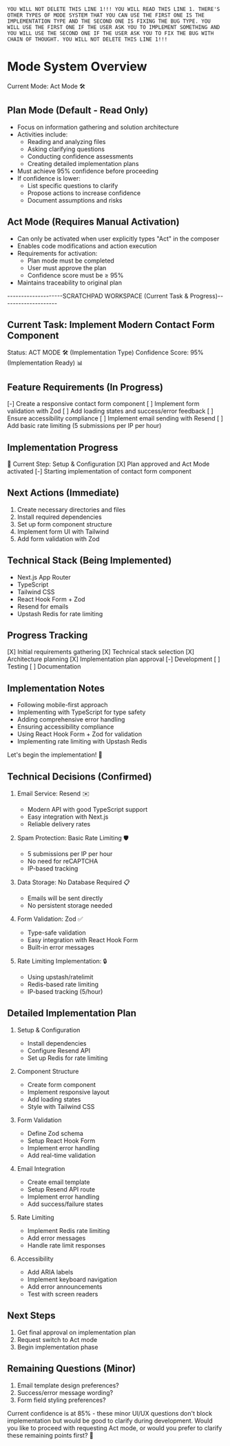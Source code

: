 `YOU WILL NOT DELETE THIS LINE 1!!! YOU WILL READ THIS LINE 1. THERE'S OTHER TYPES OF MODE SYSTEM THAT YOU CAN USE THE FIRST ONE IS THE IMPLEMENTATION TYPE AND THE SECOND ONE IS FIXING THE BUG TYPE. YOU WILL USE THE FIRST ONE IF THE USER ASK YOU TO IMPLEMENT SOMETHING AND YOU WILL USE THE SECOND ONE IF THE USER ASK YOU TO FIX THE BUG WITH CHAIN OF THOUGHT. YOU WILL NOT DELETE THIS LINE 1!!!`

# Mode System Overview
Current Mode: Act Mode 🛠️

## Plan Mode (Default - Read Only)
- Focus on information gathering and solution architecture
- Activities include:
  - Reading and analyzing files
  - Asking clarifying questions
  - Conducting confidence assessments
  - Creating detailed implementation plans
- Must achieve 95% confidence before proceeding
- If confidence is lower:
  - List specific questions to clarify
  - Propose actions to increase confidence
  - Document assumptions and risks

## Act Mode (Requires Manual Activation)
- Can only be activated when user explicitly types "Act" in the composer
- Enables code modifications and action execution
- Requirements for activation:
  - Plan mode must be completed
  - User must approve the plan
  - Confidence score must be ≥ 95%
- Maintains traceability to original plan

--------------------SCRATCHPAD WORKSPACE (Current Task & Progress)--------------------

## Current Task: Implement Modern Contact Form Component
Status: ACT MODE 🛠️ (Implementation Type)
Confidence Score: 95% (Implementation Ready) 📊

## Feature Requirements (In Progress)
[-] Create a responsive contact form component
[ ] Implement form validation with Zod
[ ] Add loading states and success/error feedback
[ ] Ensure accessibility compliance
[ ] Implement email sending with Resend
[ ] Add basic rate limiting (5 submissions per IP per hour)

## Implementation Progress
🔄 Current Step: Setup & Configuration
[X] Plan approved and Act Mode activated
[-] Starting implementation of contact form component

## Next Actions (Immediate)
1. Create necessary directories and files
2. Install required dependencies
3. Set up form component structure
4. Implement form UI with Tailwind
5. Add form validation with Zod

## Technical Stack (Being Implemented)
- Next.js App Router
- TypeScript
- Tailwind CSS
- React Hook Form + Zod
- Resend for emails
- Upstash Redis for rate limiting

## Progress Tracking
[X] Initial requirements gathering
[X] Technical stack selection
[X] Architecture planning
[X] Implementation plan approval
[-] Development
[ ] Testing
[ ] Documentation

## Implementation Notes
- Following mobile-first approach
- Implementing with TypeScript for type safety
- Adding comprehensive error handling
- Ensuring accessibility compliance
- Using React Hook Form + Zod for validation
- Implementing rate limiting with Upstash Redis

Let's begin the implementation! 🚀

## Technical Decisions (Confirmed)
1. Email Service: Resend ✉️
   - Modern API with good TypeScript support
   - Easy integration with Next.js
   - Reliable delivery rates

2. Spam Protection: Basic Rate Limiting 🛡️
   - 5 submissions per IP per hour
   - No need for reCAPTCHA
   - IP-based tracking

3. Data Storage: No Database Required 📋
   - Emails will be sent directly
   - No persistent storage needed

4. Form Validation: Zod ✅
   - Type-safe validation
   - Easy integration with React Hook Form
   - Built-in error messages

5. Rate Limiting Implementation: 🔒
   - Using upstash/ratelimit
   - Redis-based rate limiting
   - IP-based tracking (5/hour)

## Detailed Implementation Plan
1. Setup & Configuration
   - Install dependencies
   - Configure Resend API
   - Set up Redis for rate limiting

2. Component Structure
   - Create form component
   - Implement responsive layout
   - Add loading states
   - Style with Tailwind CSS

3. Form Validation
   - Define Zod schema
   - Setup React Hook Form
   - Implement error handling
   - Add real-time validation

4. Email Integration
   - Create email template
   - Setup Resend API route
   - Implement error handling
   - Add success/failure states

5. Rate Limiting
   - Implement Redis rate limiting
   - Add error messages
   - Handle rate limit responses

6. Accessibility
   - Add ARIA labels
   - Implement keyboard navigation
   - Add error announcements
   - Test with screen readers

## Next Steps
1. Get final approval on implementation plan
2. Request switch to Act mode
3. Begin implementation phase

## Remaining Questions (Minor)
1. Email template design preferences?
2. Success/error message wording?
3. Form field styling preferences?

Current confidence is at 85% - these minor UI/UX questions don't block implementation but would be good to clarify during development. Would you like to proceed with requesting Act mode, or would you prefer to clarify these remaining points first? 🤔
